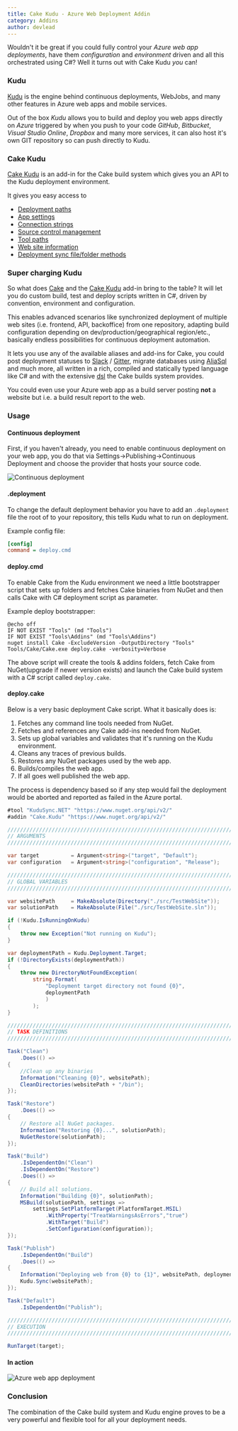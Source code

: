```yaml
---
title: Cake Kudu - Azure Web Deployment Addin
category: Addins
author: devlead
---
```


Wouldn't it be great if you could fully control your _Azure web app deployments_, have them _configuration_ and _environment_ driven and all this orchestrated using C#? Well it turns out with Cake Kudu _you_ can!

<!--excerpt-->

### Kudu

[Kudu](https://github.com/projectkudu/kudu) is the engine behind continuous deployments, WebJobs, and many other features in Azure web apps and mobile services.


Out of the box _Kudu_ allows you to build and deploy you web apps directly on _Azure_ triggered by when you push to your code _GitHub_, _Bitbucket_, _Visual Studio Online_, _Dropbox_ and many more services, it can also host it's own GIT repository so can push directly to Kudu.


### Cake Kudu

[Cake Kudu](https://github.com/WCOMAB/Cake.Kudu) is an add-in for the Cake build system which gives you an API to the Kudu deployment environment.

It gives you easy access to

* [Deployment paths](https://cakebuild.net/api/cake.kudu.provider/a5ae8623)
* [App settings](https://cakebuild.net/api/cake.kudu.provider/3d10564b/d3b19dd0)
* [Connection strings](https://cakebuild.net/api/cake.kudu.provider/3d10564b/43c2776d)
* [Source control management](https://cakebuild.net/api/cake.kudu.provider/499464bd)
* [Tool paths](https://cakebuild.net/api/cake.kudu.provider/eb1bc85d)
* [Web site information](https://cakebuild.net/api/cake.kudu.provider/fadcc0d6)
* [Deployment sync file/folder methods](https://cakebuild.net/api/cake.kudu.provider/3d10564b/10367dab)


### Super charging Kudu

So what does [Cake](https://cakebuild.net) and the [Cake Kudu](https://github.com/WCOMAB/Cake.Kudu) add-in bring to the table? It will let you do custom build, test and deploy scripts written in C#, driven by convention, environment and configuration.

This enables advanced scenarios like synchronized deployment of multiple web sites (i.e. frontend, API, backoffice) from one repository, adapting build configuration depending on dev/production/geographical region/etc., basically endless possibilities for continuous deployment automation.

It lets you use any of the available aliases and add-ins for Cake, you could post deployment statuses to [Slack](https://github.com/WCOMAB/Cake.Slack) / [Gitter](https://github.com/cake-contrib/Cake.Gitter), migrate databases using [AliaSql](https://github.com/RichiCoder1/Cake.AliaSql) and much more, all written in a rich, compiled and statically typed language like C# and with the extensive [dsl](https://cakebuild.net/dsl) the Cake builds system provides.

You could even use your Azure web app as a build server posting **not** a website but i.e. a build result report to the web.

### Usage

#### Continuous deployment
First, if you haven't already, you need to enable continuous deployment on your web app, you do that via Settings->Publishing->Continuous Deployment and choose the provider that hosts your source code.

![Continuous deployment](https://cloud.githubusercontent.com/assets/1647294/10564229/cc6e3ed8-75ab-11e5-9a58-bf7de894a673.png)


#### .deployment
To change the default deployment behavior you have to add an `.deployment` file the root of to your repository, this tells Kudu what to run on deployment.

Example config file:
```ini
[config]
command = deploy.cmd
```


#### deploy.cmd
To enable Cake from the Kudu environment we need a little bootstrapper script that sets up folders and fetches Cake binaries from NuGet and then calls Cake with C# deployment script as parameter.

Example deploy bootstrapper:
```dos
@echo off
IF NOT EXIST "Tools" (md "Tools")
IF NOT EXIST "Tools\Addins" (md "Tools\Addins")
nuget install Cake -ExcludeVersion -OutputDirectory "Tools"
Tools/Cake/Cake.exe deploy.cake -verbosity=Verbose
```
The above script will create the tools & addins folders, fetch Cake from NuGet(upgrade if newer version exists) and launch the Cake build system with a C# script called `deploy.cake`.


#### deploy.cake
Below is a very basic deployment Cake script.  What it basically does is:
1. Fetches any command line tools needed from NuGet.
2. Fetches and references any Cake add-ins needed from NuGet.
3. Sets up global variables and validates that it's running on the Kudu environment.
4. Cleans any traces of previous builds.
5. Restores any NuGet packages used by the web app.
6. Builds/compiles the web app.
7. If all goes well published the web app.

The process is dependency based so if any step would fail the deployment would be aborted and reported as failed in the Azure portal.

```csharp
#tool "KuduSync.NET" "https://www.nuget.org/api/v2/"
#addin "Cake.Kudu" "https://www.nuget.org/api/v2/"

///////////////////////////////////////////////////////////////////////////////
// ARGUMENTS
///////////////////////////////////////////////////////////////////////////////

var target          = Argument<string>("target", "Default");
var configuration   = Argument<string>("configuration", "Release");

///////////////////////////////////////////////////////////////////////////////
// GLOBAL VARIABLES
///////////////////////////////////////////////////////////////////////////////

var websitePath     = MakeAbsolute(Directory("./src/TestWebSite"));
var solutionPath    = MakeAbsolute(File("./src/TestWebSite.sln"));

if (!Kudu.IsRunningOnKudu)
{
    throw new Exception("Not running on Kudu");
}

var deploymentPath = Kudu.Deployment.Target;
if (!DirectoryExists(deploymentPath))
{
    throw new DirectoryNotFoundException(
        string.Format(
            "Deployment target directory not found {0}",
            deploymentPath
            )
        );
}

///////////////////////////////////////////////////////////////////////////////
// TASK DEFINITIONS
///////////////////////////////////////////////////////////////////////////////

Task("Clean")
    .Does(() =>
{
    //Clean up any binaries
    Information("Cleaning {0}", websitePath);
    CleanDirectories(websitePath + "/bin");
});

Task("Restore")
    .Does(() =>
{
    // Restore all NuGet packages.
    Information("Restoring {0}...", solutionPath);
    NuGetRestore(solutionPath);
});

Task("Build")
    .IsDependentOn("Clean")
    .IsDependentOn("Restore")
    .Does(() =>
{
    // Build all solutions.
    Information("Building {0}", solutionPath);
    MSBuild(solutionPath, settings =>
        settings.SetPlatformTarget(PlatformTarget.MSIL)
            .WithProperty("TreatWarningsAsErrors","true")
            .WithTarget("Build")
            .SetConfiguration(configuration));
});

Task("Publish")
    .IsDependentOn("Build")
    .Does(() =>
{
    Information("Deploying web from {0} to {1}", websitePath, deploymentPath);
    Kudu.Sync(websitePath);
});

Task("Default")
    .IsDependentOn("Publish");

///////////////////////////////////////////////////////////////////////////////
// EXECUTION
///////////////////////////////////////////////////////////////////////////////

RunTarget(target);
```

#### In action

![Azure web app deployment](https://cloud.githubusercontent.com/assets/1647294/10564139/7449fb3c-75a8-11e5-82ef-b06d4da4a13b.png)


### Conclusion

The combination of the Cake build system and Kudu engine proves to be a very powerful and flexible tool for all your deployment needs.
